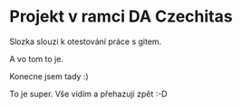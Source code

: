 # Projekt v ramci DA Czechitas

Slozka slouzi k otestování práce s gitem.

A vo tom to je.

Konecne jsem tady :)

To je super. Vše vidím a přehazuji zpět :-D